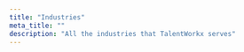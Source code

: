 ```yaml
---
title: "Industries"
meta_title: ""
description: "All the industries that TalentWorkx serves"
---
```

